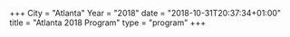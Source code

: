 +++
City = "Atlanta"
Year = "2018"
date = "2018-10-31T20:37:34+01:00"
title = "Atlanta 2018 Program"
type = "program"
+++
